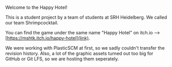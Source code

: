 Welcome to the Happy Hotel!
 
This is a student project by a team of students at SRH Heidelberg. We called our team Shrimpcocktail.

You can find the game under the same name "Happy Hotel" on itch.io --> [https://mshtk.itch.io/happy-hotel](link). 

We were working with PlasticSCM at first, so we sadly couldn't transfer the revision history. Also, a lot of the graphic assets turned out too big for GitHub or Git LFS, so we are hosting them seperately.
